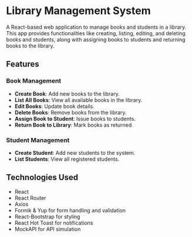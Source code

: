 # Library Management System

A React-based web application to manage books and students in a library. This app provides functionalities like creating, listing, editing, and deleting books and students, along with assigning books to students and returning books to the library.

## Features

### Book Management
- **Create Book**: Add new books to the library.
- **List All Books**: View all available books in the library.
- **Edit Books**: Update book details.
- **Delete Books**: Remove books from the library.
- **Assign Book to Student**: Issue books to students.
- **Return Book to Library**: Mark books as returned.

### Student Management
- **Create Student**: Add new students to the system.
- **List Students**: View all registered students.

## Technologies Used
- React
- React Router
- Axios
- Formik & Yup for form handling and validation
- React-Bootstrap for styling
- React Hot Toast for notifications
- MockAPI for API simulation

